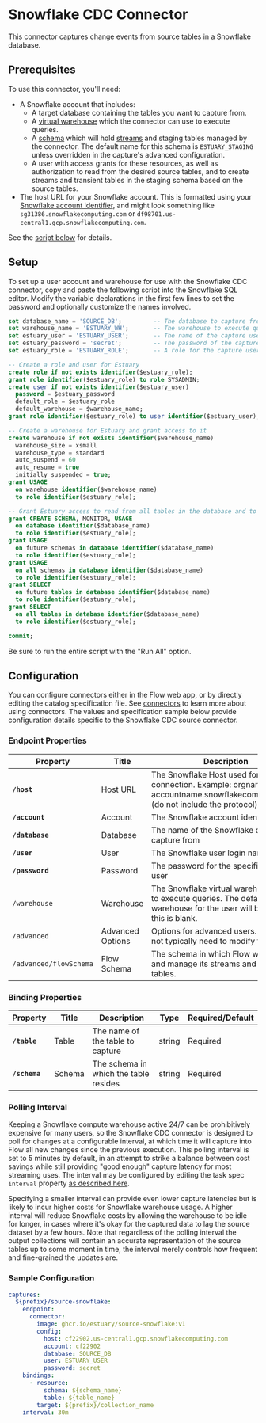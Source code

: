 # Snowflake CDC Connector

This connector captures change events from source tables in a Snowflake database.

## Prerequisites

To use this connector, you'll need:

* A Snowflake account that includes:
    * A target database containing the tables you want to capture from.
    * A [virtual warehouse](https://docs.snowflake.com/en/user-guide/warehouses) which the connector can use to execute queries.
    * A [schema](https://docs.snowflake.com/en/sql-reference/ddl-database.html) which will hold [streams](https://docs.snowflake.com/en/user-guide/streams-intro) and staging tables managed by the connector. The default name for this schema is `ESTUARY_STAGING` unless overridden in the capture's advanced configuration.
    * A user with access grants for these resources, as well as authorization to read from the desired source tables, and to create streams and transient tables in the staging schema based on the source tables.
* The host URL for your Snowflake account. This is formatted using your [Snowflake account identifier](https://docs.snowflake.com/en/user-guide/admin-account-identifier.html#where-are-account-identifiers-used), and might look something like `sg31386.snowflakecomputing.com` or `df98701.us-central1.gcp.snowflakecomputing.com`.

See the [script below](#setup) for details.

## Setup

To set up a user account and warehouse for use with the Snowflake CDC connector,
copy and paste the following script into the Snowflake SQL editor. Modify the
variable declarations in the first few lines to set the password and optionally
customize the names involved.

```sql
set database_name = 'SOURCE_DB';         -- The database to capture from
set warehouse_name = 'ESTUARY_WH';       -- The warehouse to execute queries in
set estuary_user = 'ESTUARY_USER';       -- The name of the capture user
set estuary_password = 'secret';         -- The password of the capture user
set estuary_role = 'ESTUARY_ROLE';       -- A role for the capture user's permissions

-- Create a role and user for Estuary
create role if not exists identifier($estuary_role);
grant role identifier($estuary_role) to role SYSADMIN;
create user if not exists identifier($estuary_user)
  password = $estuary_password
  default_role = $estuary_role
  default_warehouse = $warehouse_name;
grant role identifier($estuary_role) to user identifier($estuary_user);

-- Create a warehouse for Estuary and grant access to it
create warehouse if not exists identifier($warehouse_name)
  warehouse_size = xsmall
  warehouse_type = standard
  auto_suspend = 60
  auto_resume = true
  initially_suspended = true;
grant USAGE
  on warehouse identifier($warehouse_name)
  to role identifier($estuary_role);

-- Grant Estuary access to read from all tables in the database and to create a staging schema
grant CREATE SCHEMA, MONITOR, USAGE
  on database identifier($database_name)
  to role identifier($estuary_role);
grant USAGE
  on future schemas in database identifier($database_name)
  to role identifier($estuary_role);
grant USAGE
  on all schemas in database identifier($database_name)
  to role identifier($estuary_role);
grant SELECT
  on future tables in database identifier($database_name)
  to role identifier($estuary_role);
grant SELECT
  on all tables in database identifier($database_name)
  to role identifier($estuary_role);

commit;
```

Be sure to run the entire script with the "Run All" option.

## Configuration

You can configure connectors either in the Flow web app, or by directly editing the catalog specification file. See [connectors](https://docs.estuary.dev/concepts/connectors/#using-connectors) to learn more about using connectors. The values and specification sample below provide configuration details specific to the Snowflake CDC source connector.

### Endpoint Properties

| Property | Title | Description | Type | Required/Default |
|---|---|---|---|---|
| **`/host`** | Host URL | The Snowflake Host used for the connection. Example: orgname-accountname.snowflakecomputing.com (do not include the protocol). | string | Required |
| **`/account`** | Account | The Snowflake account identifier | string | Required |
| **`/database`** | Database | The name of the Snowflake database to capture from | string | Required |
| **`/user`** | User | The Snowflake user login name | string | Required |
| **`/password`** | Password | The password for the specified login user | string | Required |
| `/warehouse` | Warehouse | The Snowflake virtual warehouse used to execute queries. The default warehouse for the user will be used if this is blank. | string |  |
| `/advanced`                     | Advanced Options    | Options for advanced users. You should not typically need to modify these.                                                                  | object  |                            |
| `/advanced/flowSchema` | Flow Schema | The schema in which Flow will create and manage its streams and staging tables. | string  | ESTUARY_STAGING |

### Binding Properties

| Property | Title | Description | Type | Required/Default |
|---|---|---|---|---|
| **`/table`** | Table | The name of the table to capture | string | Required |
| **`/schema`** | Schema | The schema in which the table resides | string | Required |

### Polling Interval

Keeping a Snowflake compute warehouse active 24/7 can be prohibitively expensive for many users,
so the Snowflake CDC connector is designed to poll for changes at a configurable interval, at
which time it will capture into Flow all new changes since the previous execution. This polling
interval is set to 5 minutes by default, in an attempt to strike a balance between cost savings
while still providing "good enough" capture latency for most streaming uses. The interval may
be configured by editing the task spec `interval` property [as described here](https://docs.estuary.dev/concepts/captures/#specification).

Specifying a smaller interval can provide even lower capture latencies but is likely to incur
higher costs for Snowflake warehouse usage. A higher interval will reduce Snowflake costs by
allowing the warehouse to be idle for longer, in cases where it's okay for the captured data
to lag the source dataset by a few hours. Note that regardless of the polling interval the
output collections will contain an accurate representation of the source tables up to some
moment in time, the interval merely controls how frequent and fine-grained the updates are.

### Sample Configuration

```yaml
captures:
  ${prefix}/source-snowflake:
    endpoint:
      connector:
        image: ghcr.io/estuary/source-snowflake:v1
        config:
          host: cf22902.us-central1.gcp.snowflakecomputing.com
          account: cf22902
          database: SOURCE_DB
          user: ESTUARY_USER
          password: secret
    bindings:
      - resource:
          schema: ${schema_name}
          table: ${table_name}
        target: ${prefix}/collection_name
    interval: 30m
```
